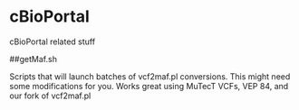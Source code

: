 # cBioPortal
cBioPortal related stuff

##getMaf.sh

Scripts that will launch batches of vcf2maf.pl conversions. This might need some modifications for you. Works great using MuTecT VCFs, VEP 84, and our fork of vcf2maf.pl
